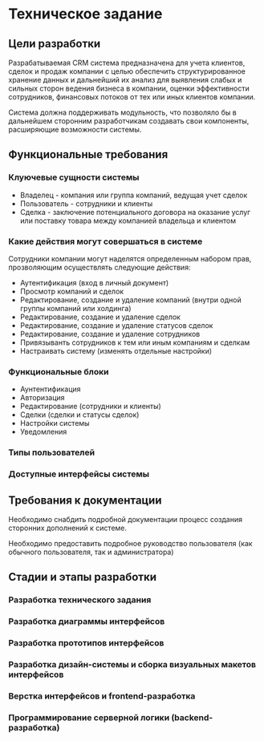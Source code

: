 # Техническое задание

## Цели разработки 

Разрабатываемая CRM система предназначена для учета клиентов, сделок и продаж компании с целью обеспечить структурированное хранение данных и дальнейший их анализ для выявления слабых и сильных сторон ведения бизнеса в компании, оценки эффективности сотрудников, финансовых потоков от тех или иных клиентов компании. 

Система должна поддерживать модульность, что позволяло бы в дальнейшем сторонним разработчикам создавать свои компоненты, расширяющие возможности системы.



## Функциональные требования

### Клуючевые сущности системы

* Владелец - компания или группа компаний, ведущая учет сделок
* Пользователь - сотрудники и клиенты
* Сделка - заключение потенциального договора на оказание услуг или поставку товара между компанией владельца и клиентом

### Какие действия могут совершаться в системе

Сотрудники компании могут наделятся определенным набором прав, прозволяющим осуществлять следующие действия:

* Аутентификация (вход в личный документ)
* Просмотр компаний и сделок
* Редактирование, создание и удаление компаний (внутри одной группы компаний или холдинга)
* Редактирование, создание и удаление сделок
* Редактирование, создание и удаление статусов сделок
* Редактирование, создание и удаление сотрудников
* Привязыванть сотрудников к тем или иным компаниям и сделкам
* Настраивать систему (изменять отдельные настройки)

### Функциональные блоки

* Аунтентификация
* Авторизация 
* Редактирование  (сотрудники и клиенты)
* Сделки (сделки и статусы сделок)
* Настройки системы
* Уведомления  

### Типы пользователей

### Доступные интерфейсы системы 




## Требования к документации

Необходимо снабдить подробной документации процесс создания сторонних дополнений к системе.

Необходимо предоставить подробное руководство пользователя (как обычного пользователя, так и администратора)

## Стадии и этапы разработки

### Разработка технического задания 

### Разработка диаграммы интерфейсов

### Разработка прототипов интерфейсов

### Разработка дизайн-системы и сборка визуальных макетов интерфейсов

### Верстка интерфейсов и frontend-разработка

### Программирование серверной логики (backend-разработка)





















